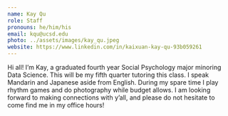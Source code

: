 ```yaml
---
name: Kay Qu
role: Staff
pronouns: he/him/his
email: kqu@ucsd.edu 
photo: ../assets/images/kay_qu.jpeg
website: https://www.linkedin.com/in/kaixuan-kay-qu-93b059261
---
```

Hi all! I’m Kay, a graduated fourth year Social Psychology major minoring Data Science. This will be my fifth quarter tutoring this class. I speak Mandarin and Japanese aside from English. During my spare time I play rhythm games and do photography while budget allows. I am looking forward to making connections with y’all, and please do not hesitate to come find me in my office hours!